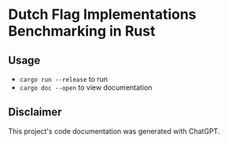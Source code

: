 # Dutch Flag Implementations Benchmarking in Rust

## Usage

- `cargo run --release` to run
- `cargo doc --open` to view documentation

## Disclaimer

This project's code documentation was generated with ChatGPT.
